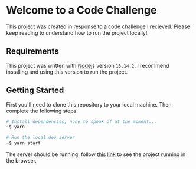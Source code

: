 # Welcome to a Code Challenge

This project was created in response to a code challenge I recieved. Please keep reading to understand how to run the project locally!

## Requirements

This project was written with [Nodejs](https://nodejs.org/en/about/releases/) version `16.14.2`. I recommend installing and using this version to run the project.

## Getting Started

First you'll need to clone this repository to your local machine. Then complete the following steps.

```bash
# Install dependencies, none to speak of at the moment...
~$ yarn

# Run the local dev server
~$ yarn start

```

The server should be running, follow [this link](http://localhost:3001/) to see the project running in the browser.
